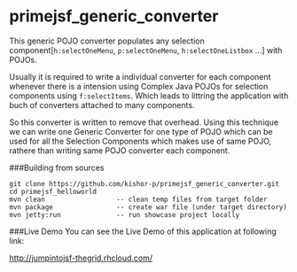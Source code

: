 # primejsf_generic_converter
This generic POJO converter populates any selection component[`h:selectOneMenu`, `p:selectOneMenu`, `h:selectOneListbox` ...] with POJOs.

Usually it is required to write a individual converter for each component whenever there is a intension using Complex Java POJOs for selection components using `f:selectItems`. Which leads to littring the application with buch of converters attached to many components.

So this converter is written to remove that overhead. Using this technique we can write one Generic Converter for one type of POJO which can be used for all the Selection Components which makes use of same POJO, rathere than writing same POJO converter each component.

###Building from sources
```
git clone https://github.com/kishor-p/primejsf_generic_converter.git
cd primejsf_helloworld
mvn clean                  -- clean temp files from target folder
mvn package                -- create war file (under target directory)
mvn jetty:run              -- run showcase project locally
```

###Live Demo
You can see the Live Demo of this application at following link:          

http://jumpintojsf-thegrid.rhcloud.com/
